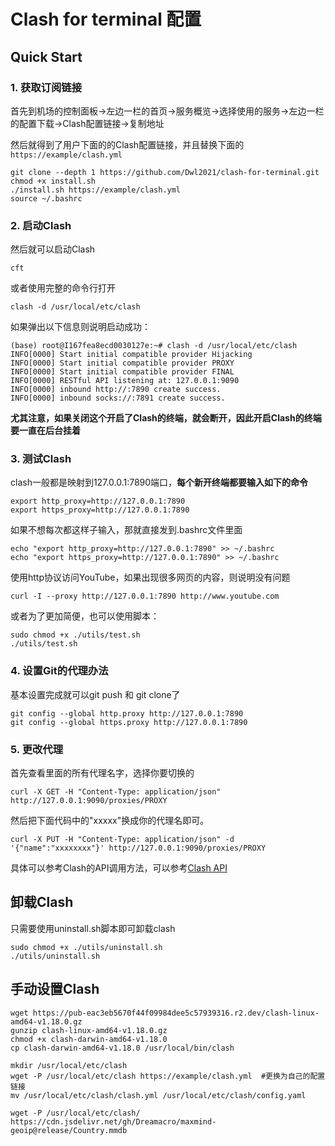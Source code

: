 

# Clash for terminal 配置

## Quick Start

### 1. 获取订阅链接

首先到机场的控制面板->左边一栏的首页->服务概览->选择使用的服务->左边一栏的配置下载->Clash配置链接->复制地址

然后就得到了用户下面的的Clash配置链接，并且替换下面的`https://example/clash.yml`

```
git clone --depth 1 https://github.com/Dwl2021/clash-for-terminal.git
chmod +x install.sh
./install.sh https://example/clash.yml
source ~/.bashrc
```

### 2. 启动Clash

然后就可以启动Clash

```
cft
```

或者使用完整的命令行打开

```
clash -d /usr/local/etc/clash  
```

如果弹出以下信息则说明启动成功：

```
(base) root@I167fea8ecd0030127e:~# clash -d /usr/local/etc/clash
INFO[0000] Start initial compatible provider Hijacking  
INFO[0000] Start initial compatible provider PROXY      
INFO[0000] Start initial compatible provider FINAL      
INFO[0000] RESTful API listening at: 127.0.0.1:9090     
INFO[0000] inbound http://:7890 create success.         
INFO[0000] inbound socks://:7891 create success.  
```

**尤其注意，如果关闭这个开启了Clash的终端，就会断开，因此开启Clash的终端要一直在后台挂着**

### 3. 测试Clash

clash一般都是映射到127.0.0.1:7890端口，**每个新开终端都要输入如下的命令**

```
export http_proxy=http://127.0.0.1:7890
export https_proxy=http://127.0.0.1:7890
```

如果不想每次都这样子输入，那就直接发到.bashrc文件里面
```
echo "export http_proxy=http://127.0.0.1:7890" >> ~/.bashrc
echo "export https_proxy=http://127.0.0.1:7890" >> ~/.bashrc
```

使用http协议访问YouTube，如果出现很多网页的内容，则说明没有问题

```
curl -I --proxy http://127.0.0.1:7890 http://www.youtube.com
```

或者为了更加简便，也可以使用脚本：

```
sudo chmod +x ./utils/test.sh
./utils/test.sh
```

### 4. 设置Git的代理办法

基本设置完成就可以git push 和 git clone了

```
git config --global http.proxy http://127.0.0.1:7890
git config --global https.proxy http://127.0.0.1:7890
```

### 5. 更改代理

首先查看里面的所有代理名字，选择你要切换的

```
curl -X GET -H "Content-Type: application/json" http://127.0.0.1:9090/proxies/PROXY
```

然后把下面代码中的"xxxxx"换成你的代理名即可。

```
curl -X PUT -H "Content-Type: application/json" -d '{"name":"xxxxxxxx"}' http://127.0.0.1:9090/proxies/PROXY
```

具体可以参考Clash的API调用方法，可以参考[Clash API](https://clash.wiki/runtime/external-controller.html)

## 卸载Clash
只需要使用uninstall.sh脚本即可卸载clash

```
sudo chmod +x ./utils/uninstall.sh
./utils/uninstall.sh
```

## 手动设置Clash

```
wget https://pub-eac3eb5670f44f09984dee5c57939316.r2.dev/clash-linux-amd64-v1.18.0.gz
gunzip clash-linux-amd64-v1.18.0.gz
chmod +x clash-darwin-amd64-v1.18.0
cp clash-darwin-amd64-v1.18.0 /usr/local/bin/clash

mkdir /usr/local/etc/clash
wget -P /usr/local/etc/clash https://example/clash.yml	#更换为自己的配置链接
mv /usr/local/etc/clash/clash.yml /usr/local/etc/clash/config.yaml

wget -P /usr/local/etc/clash/ https://cdn.jsdelivr.net/gh/Dreamacro/maxmind-geoip@release/Country.mmdb
```



